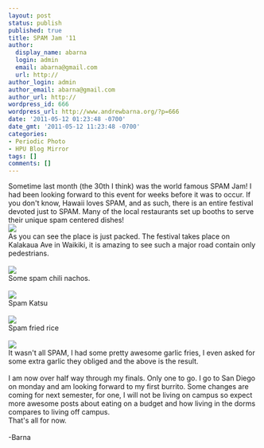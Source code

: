 ```yaml
---
layout: post
status: publish
published: true
title: SPAM Jam '11
author:
  display_name: abarna
  login: admin
  email: abarna@gmail.com
  url: http://
author_login: admin
author_email: abarna@gmail.com
author_url: http://
wordpress_id: 666
wordpress_url: http://www.andrewbarna.org/?p=666
date: '2011-05-12 01:23:48 -0700'
date_gmt: '2011-05-12 11:23:48 -0700'
categories:
- Periodic Photo
- HPU Blog Mirror
tags: []
comments: []
---
```

<p>Sometime last month (the 30th I think) was the world famous SPAM Jam! I had been looking forward to this event for weeks before it was to occur. If you don't know, Hawaii loves SPAM, and as such, there is an entire festival devoted just to SPAM. Many of the local restaurants set up booths to serve their unique spam centered dishes!<br &#47;><img src="http:&#47;&#47;www.andrewbarna.org&#47;photos&#47;gallery3&#47;var&#47;resizes&#47;Random%20Stuff&#47;IMG_0269.JPG"><br &#47;>As you can see the place is just packed. The festival takes place on Kalakaua Ave in Waikiki, it is amazing to see such a major road contain only pedestrians.<br &#47;><br &#47;><img src="http:&#47;&#47;www.andrewbarna.org&#47;photos&#47;gallery3&#47;var&#47;resizes&#47;Random%20Stuff&#47;IMG_0278.JPG"><br &#47;>Some spam chili nachos.<br &#47;><br &#47;><img src="http:&#47;&#47;www.andrewbarna.org&#47;photos&#47;gallery3&#47;var&#47;resizes&#47;Random%20Stuff&#47;IMG_0276.JPG"><br &#47;>Spam Katsu<br &#47;><br &#47;><img src="http:&#47;&#47;www.andrewbarna.org&#47;photos&#47;gallery3&#47;var&#47;resizes&#47;Random%20Stuff&#47;IMG_0277.JPG"><br &#47;>Spam fried rice<br &#47;><br &#47;><img src="http:&#47;&#47;www.andrewbarna.org&#47;photos&#47;gallery3&#47;var&#47;resizes&#47;Random%20Stuff&#47;IMG_0272.JPG"><br ?>It wasn't all SPAM, I had some pretty awesome garlic fries, I even asked for some extra garlic they obliged and the above is the result.<br &#47;><br &#47;>I am now over half way through my finals. Only one to go. I go to San Diego on monday and am looking forward to my first burrito. Some changes are coming for next semester, for one, I will not be living on campus so expect more awesome posts about eating on a budget and how living in the dorms compares to living off campus.<br &#47;>That's all for now.<br &#47;><br &#47;>-Barna</p>
